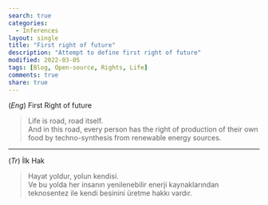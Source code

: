 ```yaml
---
search: true
categories: 
  - Inferences
layout: single
title: "First right of future"
description: "Attempt to define first right of future"
modified: 2022-03-05
tags: [Blog, Open-source, Rights, Life]
comments: true
share: true
---
```


(*Eng*) First Right of future  

>Life is road, road itself.  
And in this road, every person has the right of production of their own food by techno-synthesis from renewable energy sources.  

---
(*Tr*) İlk Hak  

>Hayat yoldur, yolun kendisi.  
Ve bu yolda her insanın yenilenebilir enerji kaynaklarından teknosentez ile kendi besinini üretme hakkı vardır.

